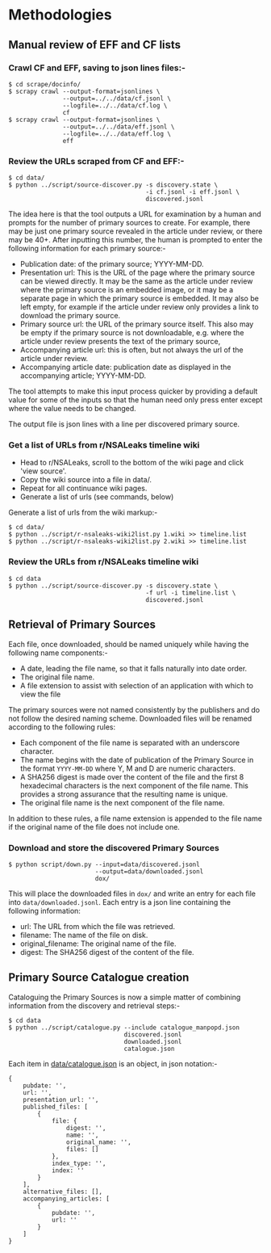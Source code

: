 # Methodologies

## Manual review of EFF and CF lists

### Crawl CF and EFF, saving to json lines files:-

    $ cd scrape/docinfo/
    $ scrapy crawl --output-format=jsonlines \
                   --output=../../data/cf.jsonl \
                   --logfile=../../data/cf.log \
                   cf
    $ scrapy crawl --output-format=jsonlines \
                   --output=../../data/eff.jsonl \
                   --logfile=../../data/eff.log \
                   eff

### Review the URLs scraped from CF and EFF:-

    $ cd data/
    $ python ../script/source-discover.py -s discovery.state \
                                          -i cf.jsonl -i eff.jsonl \
                                          discovered.jsonl

The idea here is that the tool outputs a URL for examination by a
human and prompts for the number of primary sources to create.  For
example, there may be just one primary source revealed in the article
under review, or there may be 40+.  After inputting this number, the
human is prompted to enter the following information for each primary
source:-

- Publication date: of the primary source; YYYY-MM-DD.
- Presentation url: This is the URL of the page where the primary
  source can be viewed directly. It may be the same as the article
  under review where the primary source is an embedded image, or it
  may be a separate page in which the primary source is embedded. It
  may also be left empty, for example if the article under review only
  provides a link to download the primary source.
- Primary source url: the URL of the primary source itself. This also
  may be empty if the primary source is not downloadable, e.g. where
  the article under review presents the text of the primary source,
- Accompanying article url: this is often, but not always the url of
  the article under review.
- Accompanying article date: publication date as displayed in the
  accompanying article; YYYY-MM-DD.

The tool attempts to make this input process quicker by providing a
default value for some of the inputs so that the human need only
press enter except where the value needs to be changed.

The output file is json lines with a line per discovered primary
source.


### Get a list of URLs from r/NSALeaks timeline wiki

- Head to r/NSALeaks, scroll to the bottom of the wiki page and click
  'view source'.
- Copy the wiki source into a file in data/.
- Repeat for all continuance wiki pages.
- Generate a list of urls (see commands, below)

Generate a list of urls from the wiki markup:-

    $ cd data/
    $ python ../script/r-nsaleaks-wiki2list.py 1.wiki >> timeline.list
    $ python ../script/r-nsaleaks-wiki2list.py 2.wiki >> timeline.list


### Review the URLs from r/NSALeaks timeline wiki

    $ cd data
    $ python ../script/source-discover.py -s discovery.state \
                                          -f url -i timeline.list \
                                          discovered.jsonl


[r/NSALeaks]: https://www.reddit.com/r/NSALeaks/wiki/timeline
              "r/NSALeaks Timeline"


## Retrieval of Primary Sources

Each file, once downloaded, should be named uniquely while having the
following name components:-

- A date, leading the file name, so that it falls naturally into date order.
- The original file name.
- A file extension to assist with selection of an application with
  which to view the file

The primary sources were not named consistently by the publishers and
do not follow the desired naming scheme.  Downloaded files will be
renamed according to the following rules:

- Each component of the file name is separated with an underscore
  character.
- The name begins with the date of publication of the Primary Source
  in the format `YYYY-MM-DD` where Y, M and D are numeric characters.
- A SHA256 digest is made over the content of the file and the first
  8 hexadecimal characters is the next component of the file name.
  This provides a strong assurance that the resulting name is unique.
- The original file name is the next component of the file name.

In addition to these rules, a file name extension is appended to the
file name if the original name of the file does not include one.

### Download and store the discovered Primary Sources

    $ python script/down.py --input=data/discovered.jsonl
                            --output=data/downloaded.jsonl
                            dox/

This will place the downloaded files in `dox/` and write an entry for
each file into `data/downloaded.jsonl`.  Each entry is a json line
containing the following information:

- url: The URL from which the file was retrieved.
- filename: The name of the file on disk.
- original_filename: The original name of the file.
- digest: The SHA256 digest of the content of the file.


## Primary Source Catalogue creation

Cataloguing the Primary Sources is now a simple matter of combining
information from the discovery and retrieval steps:-

    $ cd data
    $ python ../script/catalogue.py --include catalogue_manpopd.json
                                    discovered.jsonl
                                    downloaded.jsonl
                                    catalogue.json

Each item in [data/catalogue.json](../data/catalogue.json) is an
object, in json notation:-

    {
        pubdate: '',
        url: '',
        presentation_url: '',
        published_files: [
            {
                file: {
                    digest: '',
                    name: '',
                    original_name: '',
                    files: []
                },
                index_type: '',
                index: ''
            }
        ],
        alternative_files: [],
        accompanying_articles: [
            {
                pubdate: '',
                url: ''
            }
        ]
    }

